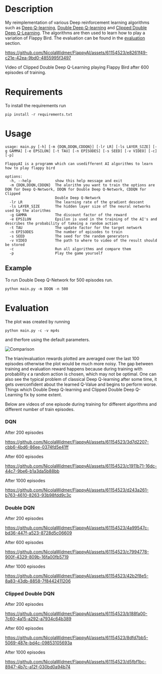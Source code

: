 # Description

My reimplementation of various Deep reinforcement learning algorithms such as [Deep Q-learning](https://arxiv.org/abs/1312.5602), [Double Deep Q-learning](https://arxiv.org/pdf/1509.06461.pdf) and [Clipped Double Deep Q-Learning](https://arxiv.org/pdf/1802.09477.pdf). The algorithms are then used to learn how to play a variation of Flappy Bird. The evaluation can be found in the [evaluation](#evaluation) section.



https://github.com/NicolaWidmer/FlappyAI/assets/61154523/e8261f49-c21e-42ea-9bd0-4855995f3497


Video of Clipped Double Deep Q-Learning playing Flappy Bird after 600 episodes of training.

# Requirements

To install the requirements run
```
pip install -r requirements.txt
```

# Usage


```
usage: main.py [-h] [-m {DQN,DDQN,CDDQN}] [-lr LR] [-ls LAYER_SIZE] [-g GAMMA] [-e EPSILON] [-t TAU] [-n EPISODES] [-s SEED] [-v VIDEO] [-c] [-p]

FlappyAI is a programm which can usedifferent AI algorithms to learn how to play flappy bird

options:
  -h, --help           show this help message and exit
  -m {DQN,DDQN,CDDQN}  The alorithm you want to train the options are DQN for Deep Q-Network, DDQN for Double Deep Q-Network, CDDQN for Clipped
                       Double Deep Q-Network
  -lr LR               The learning rate of the gradient descent
  -ls LAYER_SIZE       The hidden layer size of the neural networks used by the alorithms
  -g GAMMA             The discount factor of the reward
  -e EPSILON           Epsilon is used in the training of the AI's and describes the probability of takeing a random action
  -t TAU               The update factor for the target network
  -n EPISODES          The number of episodes to train
  -s SEED              The seed for the random generators
  -v VIDEO             The path to where to video of the result should be stored
  -c                   Run all algorithms and compare them
  -p                   Play the game yourself
```
## Example

To run Double Deep Q-Network for 500 episodes run.
```
python main.py -m DDQN -n 500
```


# Evaluation

The plot was created by running
```
python main.py -c -v mp4s
```
and therfore using the default parameters.

![Comparison](https://github.com/NicolaWidmer/FlappyAI/assets/61154523/cf5f58ff-4e01-4724-afc2-1f47ee9b70ea)


The trian/evaluation rewards plotted are averaged over the last 100 episodes otherwise the plot would be much more noisy. The gap between training and evaluation reward happens because during training with probability $\epsilon$ a random action is chosen, which may not be optimal. One can also see the typical problem of classical Deep Q-learning after some time, it gets overconfident about the learned Q-Value and begins to perform worse. Things which Double Deep Q-learning and Clipped Double Deep Q-Learning fix by some extent. 

Below are videos of one episode during training for different algorithms and different number of train episodes.

### DQN

After 200 episodes

https://github.com/NicolaWidmer/FlappyAI/assets/61154523/3d7d2207-cbb6-4bd6-86ee-0374fd5e41ff

After 600 episodes

https://github.com/NicolaWidmer/FlappyAI/assets/61154523/c1911b71-16dc-44c7-9be6-b1a3da5b88bb

After 1000 episodes

https://github.com/NicolaWidmer/FlappyAI/assets/61154523/d243a261-b763-4610-8263-93b98fdd9c3c

### Double DQN

After 200 episodes

https://github.com/NicolaWidmer/FlappyAI/assets/61154523/4a99547c-bd36-447f-a523-8728d5c06609

After 600 episodes

https://github.com/NicolaWidmer/FlappyAI/assets/61154523/c7994778-900f-4329-809b-16fa00fb5719

After 1000 episodes

https://github.com/NicolaWidmer/FlappyAI/assets/61154523/42b2f8e5-8a83-43db-8858-7f8442411206


### Clipped Double DQN

After 200 episodes

https://github.com/NicolaWidmer/FlappyAI/assets/61154523/b188fa00-7c60-4a15-a292-a7934c64b389

After 600 episodes

https://github.com/NicolaWidmer/FlappyAI/assets/61154523/8dfd7bb5-5069-487e-bd4c-09853105693a

After 1000 episodes

https://github.com/NicolaWidmer/FlappyAI/assets/61154523/d5fbf1bc-8947-4b7c-a12f-030bd0a94b74
